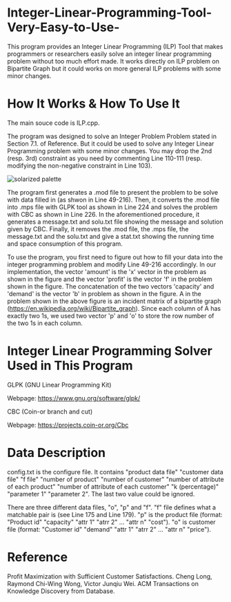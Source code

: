 # Integer-Linear-Programming-Tool-Very-Easy-to-Use-
This program provides an Integer Linear Programming (ILP) Tool that makes programmers or researchers easily solve an integer linear programming problem without too much effort made. It works directly on ILP problem on Bipartite Graph but it could works on more general ILP problems with some minor changes.

# How It Works & How To Use It

The main souce code is ILP.cpp. 

The program was designed to solve an Integer Problem Problem stated in Section 7.1. of Reference. But it could be used to solve any Integer Linear Programming problem with some minor changes. You may drop the 2nd (resp. 3rd) constraint as you need by commenting Line 110-111 (resp. modifying the non-negative constraint in Line 103). 

![solarized palette](https://user-images.githubusercontent.com/22741950/28516468-f04112e2-7093-11e7-8b94-bdb9b0d120a2.png)

The program first generates a .mod file to present the problem to be solve with data filled in (as shwon in Line 49-216). Then, it converts the .mod file into .mps file with GLPK tool as shown in Line 224 and solves the problem with CBC as shown in Line 226. In the aforementioned procedure, it generates a message.txt and solu.txt file showing the message and solution given by CBC. Finally, it removes the .mod file, the .mps file, the message.txt and the solu.txt and give a stat.txt showing the running time and space consumption of this program. 

To use the program, you first need to figure out how to fill your data into the integer programming problem and modify Line 49-216 accordingly. In our implementation, the vector 'amount' is the 'x' vector in the problem as shown in the figure and the vector 'profit' is the vector 'f' in the problem shown in the figure. The concatenation of the two vectors 'capacity' and 'demand' is the vector 'b' in problem as shown in the figure. A in the problem shown in the above figure is an incident matrix of a bipartite graph (https://en.wikipedia.org/wiki/Bipartite_graph). Since each column of A has exactly two 1s, we used two vector 'p' and 'o' to store the row number of the two 1s in each column.

# Integer Linear Programming Solver Used in This Program

GLPK (GNU Linear Programming Kit) 

Webpage: https://www.gnu.org/software/glpk/

CBC (Coin-or branch and cut)

Webpage: https://projects.coin-or.org/Cbc

# Data Description

config.txt is the configure file. It contains "product data file" "customer data file" "f file" "number of product" "number of customer" "number of attribute of each product" "number of attribute of each customer" "k (percentage)" "parameter 1" "parameter 2". The last two value could be ignored.

There are three different data files, "o", "p" and "f". "f" file defines what a matchable pair is (see Line 175 and Line 179). "p" is the product file (format: "Product id" "capacity" "attr 1" "atrr 2" ... "attr n"  "cost"). "o" is customer file (format: "Customer id" "demand" "attr 1" "atrr 2" ... "attr n" "price").

# Reference

Profit Maximization with Sufficient Customer Satisfactions. Cheng Long, Raymond Chi-Wing Wong, Victor Junqiu Wei. ACM Transactions on Knowledge Discovery from Database. 
